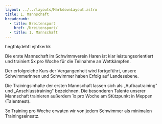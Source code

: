 ```yaml
---
layout: ../../layouts/MarkdownLayout.astro
title: 1. Mannschaft
breadcrumb:
  - title: Breitensport
    href: /breitensport/
  - title: 1. Mannschaft
---
```

h﻿egfhkjdehfl ejhfkerhk

Die erste Mannschaft im Schwimmverein Haren ist klar leistungsorientiert und trainiert 5x pro Woche für die Teilnahme an Wettkämpfen.

Der erfolgreiche Kurs der Vergangenheit wird fortgeführt, unsere Schwimmerinnen und Schwimmer haben Erfolg auf Landesebene.

Die Trainingsinhalte der ersten Mannschaft lassen sich als „Aufbautraining" und „Anschlusstraining" bezeichnen. Die besonderen Talente unserer Mannschaft trainieren außerdem 1x pro Woche am Stützpunkt in Meppen (Talentnest).

3x Training pro Woche erwaten wir von jedem Schwimmer als minimalen Trainingseinsatz.